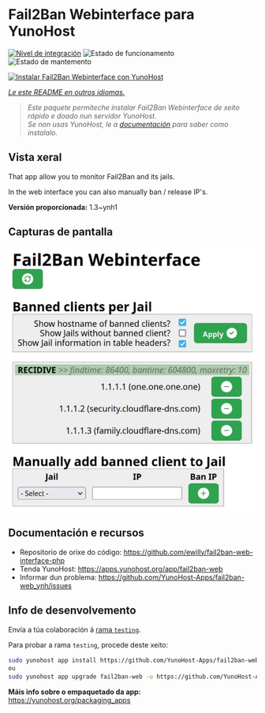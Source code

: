 <!--
NOTA: Este README foi creado automáticamente por <https://github.com/YunoHost/apps/tree/master/tools/readme_generator>
NON debe editarse manualmente.
-->

# Fail2Ban Webinterface para YunoHost

[![Nivel de integración](https://apps.yunohost.org/badge/integration/fail2ban-web)](https://ci-apps.yunohost.org/ci/apps/fail2ban-web/)
![Estado de funcionamento](https://apps.yunohost.org/badge/state/fail2ban-web)
![Estado de mantemento](https://apps.yunohost.org/badge/maintained/fail2ban-web)

[![Instalar Fail2Ban Webinterface con YunoHost](https://install-app.yunohost.org/install-with-yunohost.svg)](https://install-app.yunohost.org/?app=fail2ban-web)

*[Le este README en outros idiomas.](./ALL_README.md)*

> *Este paquete permíteche instalar Fail2Ban Webinterface de xeito rápido e doado nun servidor YunoHost.*  
> *Se non usas YunoHost, le a [documentación](https://yunohost.org/install) para saber como instalalo.*

## Vista xeral

That app allow you to monitor Fail2Ban and its jails.

In the web interface you can also manually ban / release IP's.


**Versión proporcionada:** 1.3~ynh1

## Capturas de pantalla

![Captura de pantalla de Fail2Ban Webinterface](./doc/screenshots/screenshot.jpg)

## Documentación e recursos

- Repositorio de orixe do código: <https://github.com/ewilly/fail2ban-web-interface-php>
- Tenda YunoHost: <https://apps.yunohost.org/app/fail2ban-web>
- Informar dun problema: <https://github.com/YunoHost-Apps/fail2ban-web_ynh/issues>

## Info de desenvolvemento

Envía a túa colaboración á [rama `testing`](https://github.com/YunoHost-Apps/fail2ban-web_ynh/tree/testing).

Para probar a rama `testing`, procede deste xeito:

```bash
sudo yunohost app install https://github.com/YunoHost-Apps/fail2ban-web_ynh/tree/testing --debug
ou
sudo yunohost app upgrade fail2ban-web -u https://github.com/YunoHost-Apps/fail2ban-web_ynh/tree/testing --debug
```

**Máis info sobre o empaquetado da app:** <https://yunohost.org/packaging_apps>
